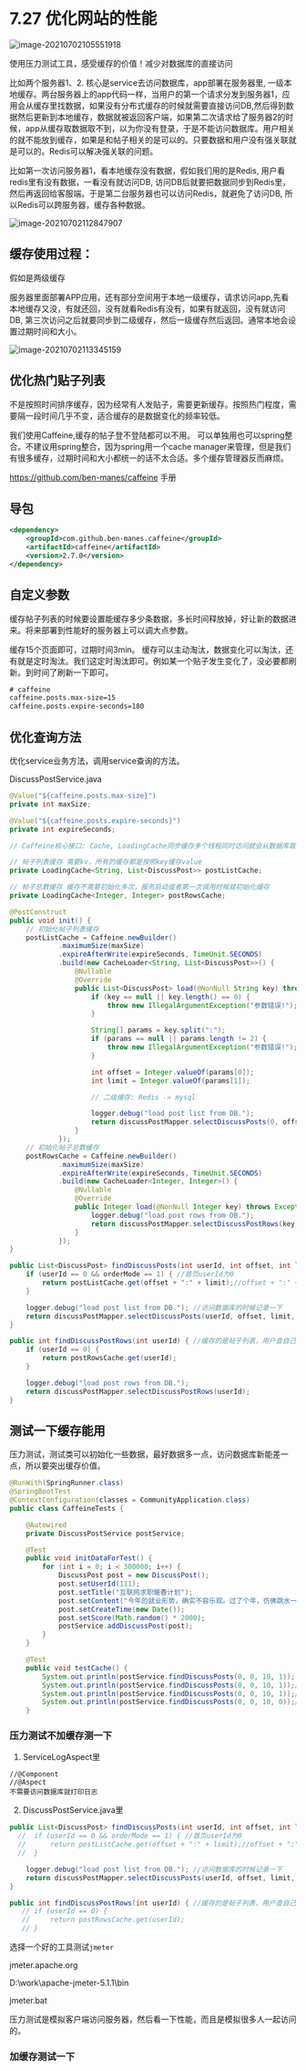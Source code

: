 # 7.27  优化网站的性能 

![image-20210702105551918](https://gitee.com/RichardCheng_5ecf/cloudimage/raw/master/img/image-20210702105551918.png)

使用压力测试工具，感受缓存的价值！减少对数据库的直接访问

比如两个服务器1、2. 核心是service去访问数据库，app部署在服务器里, 一级本地缓存。两台服务器上的app代码一样，当用户的第一个请求分发到服务器1，应用会从缓存里找数据，如果没有分布式缓存的时候就需要直接访问DB,然后得到数据然后更新到本地缓存，数据就被返回客户端，如果第二次请求给了服务器2的时候，app从缓存取数据取不到，以为你没有登录，于是不能访问数据库。用户相关的就不能放到缓存，如果是和帖子相关的是可以的。只要数据和用户没有强关联就是可以的。Redis可以解决强关联的问题。

比如第一次访问服务器1，看本地缓存没有数据，假如我们用的是Redis, 用户看redis里有没有数据，一看没有就访问DB, 访问DB后就要把数据同步到Redis里，然后再返回给客服端。于是第二台服务器也可以访问Redis，就避免了访问DB, 所以Redis可以跨服务器，缓存各种数据。

![image-20210702112847907](https://gitee.com/RichardCheng_5ecf/cloudimage/raw/master/img/image-20210702112847907.png)

## 缓存使用过程：

假如是两级缓存

服务器里面部署APP应用，还有部分空间用于本地一级缓存，请求访问app,先看本地缓存又没，有就还回，没有就看Redis有没有，如果有就返回，没有就访问DB, 第三次访问之后就要同步到二级缓存，然后一级缓存然后返回。通常本地会设置过期时间和大小。

![image-20210702113345159](https://gitee.com/RichardCheng_5ecf/cloudimage/raw/master/img/image-20210702113345159.png)



## 优化热门贴子列表

不是按照时间排序缓存，因为经常有人发贴子，需要更新缓存。按照热门程度，需要隔一段时间几乎不变，适合缓存的是数据变化的频率较低。 

我们使用Caffeine,缓存的帖子登不登陆都可以不用。 可以单独用也可以spring整合。不建议用spring整合，因为spring用一个cache manager来管理，但是我们有很多缓存，过期时间和大小都统一的话不太合适。多个缓存管理器反而麻烦。

https://github.com/ben-manes/caffeine 手册

## 导包

```xml
<dependency>
    <groupId>com.github.ben-manes.caffeine</groupId>
    <artifactId>caffeine</artifactId>
    <version>2.7.0</version>
</dependency>

```

## 自定义参数

缓存帖子列表的时候要设置能缓存多少条数据，多长时间释放掉，好让新的数据进来。将来部署到性能好的服务器上可以调大点参数。 

缓存15个页面即可，过期时间3min。 缓存可以主动淘汰，数据变化可以淘汰，还有就是定时淘汰。我们这定时淘汰即可。例如某一个贴子发生变化了，没必要都刷新。到时间了刷新一下即可。

```xml
# caffeine
caffeine.posts.max-size=15
caffeine.posts.expire-seconds=180
```

## 优化查询方法

优化service业务方法，调用service查询的方法。

DiscussPostService.java

```java
@Value("${caffeine.posts.max-size}")
private int maxSize;

@Value("${caffeine.posts.expire-seconds}")
private int expireSeconds;

// Caffeine核心接口: Cache, LoadingCache同步缓存多个线程同时访问就会从数据库取了返回, AsyncLoadingCache异步的支持并发取

// 帖子列表缓存 需要kv，所有的缓存都是按照key缓存value
private LoadingCache<String, List<DiscussPost>> postListCache;

// 帖子总数缓存 缓存不需要初始化多次，服务启动或者第一次调用时候就初始化缓存
private LoadingCache<Integer, Integer> postRowsCache;

@PostConstruct
public void init() {
    // 初始化帖子列表缓存
    postListCache = Caffeine.newBuilder()
            .maximumSize(maxSize)
            .expireAfterWrite(expireSeconds, TimeUnit.SECONDS)
            .build(new CacheLoader<String, List<DiscussPost>>() {
                @Nullable
                @Override
                public List<DiscussPost> load(@NonNull String key) throws Exception {
                    if (key == null || key.length() == 0) {
                        throw new IllegalArgumentException("参数错误!");
                    }

                    String[] params = key.split(":");
                    if (params == null || params.length != 2) {
                        throw new IllegalArgumentException("参数错误!");
                    }

                    int offset = Integer.valueOf(params[0]);
                    int limit = Integer.valueOf(params[1]);

                    // 二级缓存: Redis -> mysql

                    logger.debug("load post list from DB.");
                    return discussPostMapper.selectDiscussPosts(0, offset, limit, 1); //这里直接访问数据库了
                }
            });
    // 初始化帖子总数缓存
    postRowsCache = Caffeine.newBuilder()
            .maximumSize(maxSize)
            .expireAfterWrite(expireSeconds, TimeUnit.SECONDS)
            .build(new CacheLoader<Integer, Integer>() {
                @Nullable
                @Override
                public Integer load(@NonNull Integer key) throws Exception {
                    logger.debug("load post rows from DB.");
                    return discussPostMapper.selectDiscussPostRows(key);
                }
            });
}

public List<DiscussPost> findDiscussPosts(int userId, int offset, int limit, int orderMode) {
    if (userId == 0 && orderMode == 1) { //首页userId为0
        return postListCache.get(offset + ":" + limit);//offset + ":" + limit 作为key
    }

    logger.debug("load post list from DB."); //访问数据库的时候记录一下
    return discussPostMapper.selectDiscussPosts(userId, offset, limit, orderMode);
}

public int findDiscussPostRows(int userId) { //缓存的是帖子列表，用户查自己的不用走缓存
    if (userId == 0) {
        return postRowsCache.get(userId);
    }

    logger.debug("load post rows from DB.");
    return discussPostMapper.selectDiscussPostRows(userId);
}
```

## 测试一下缓存能用

压力测试，测试类可以初始化一些数据，最好数据多一点，访问数据库新能差一点，所以要突出缓存价值。

```java
@RunWith(SpringRunner.class)
@SpringBootTest
@ContextConfiguration(classes = CommunityApplication.class)
public class CaffeineTests {

    @Autowired
    private DiscussPostService postService;

    @Test
    public void initDataForTest() {
        for (int i = 0; i < 300000; i++) {
            DiscussPost post = new DiscussPost();
            post.setUserId(111);
            post.setTitle("互联网求职暖春计划");
            post.setContent("今年的就业形势，确实不容乐观。过了个年，仿佛跳水一般，整个讨论区哀鸿遍野！19届真的没人要了吗？！18届被优化真的没有出路了吗？！大家的“哀嚎”与“悲惨遭遇”牵动了每日潜伏于讨论区的牛客小哥哥小姐姐们的心，于是牛客决定：是时候为大家做点什么了！为了帮助大家度过“寒冬”，牛客网特别联合60+家企业，开启互联网求职暖春计划，面向18届&19届，拯救0 offer！");
            post.setCreateTime(new Date());
            post.setScore(Math.random() * 2000);
            postService.addDiscussPost(post);
        }
    }

    @Test
    public void testCache() {
        System.out.println(postService.findDiscussPosts(0, 0, 10, 1)); // 0 10 第一页10条数据， 1表示热门 第一次缓存没有数据访问数据库
        System.out.println(postService.findDiscussPosts(0, 0, 10, 1));//能够取到缓存中的数据
        System.out.println(postService.findDiscussPosts(0, 0, 10, 1));//能够取到缓存中的数据 三次访问只访问数据库一次打印一次日志
        System.out.println(postService.findDiscussPosts(0, 0, 10, 0));// 查询帖子列表 按照默认排序 要访问数据库
    }
```



### 压力测试不加缓存测一下

1. ServiceLogAspect里

```
//@Component
//@Aspect
不需要访问数据库就打印日志
```

2. DiscussPostService.java里

```java
public List<DiscussPost> findDiscussPosts(int userId, int offset, int limit, int orderMode) {
  //  if (userId == 0 && orderMode == 1) { //首页userId为0
  //      return postListCache.get(offset + ":" + limit);//offset + ":" + limit 作为key
  //  }

    logger.debug("load post list from DB."); //访问数据库的时候记录一下
    return discussPostMapper.selectDiscussPosts(userId, offset, limit, orderMode);
}

public int findDiscussPostRows(int userId) { //缓存的是帖子列表，用户查自己的不用走缓存
   // if (userId == 0) {
   //     return postRowsCache.get(userId);
   // }
```

选择一个好的工具测试`jmeter`

jmeter.apache.org

D:\work\apache-jmeter-5.1.1\bin

jmeter.bat

压力测试是模拟客户端访问服务器，然后看一下性能，而且是模拟很多人一起访问的。

### 加缓存测试一下



























